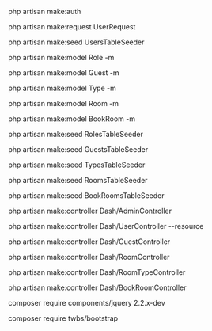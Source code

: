 
php artisan make:auth

php artisan make:request UserRequest

php artisan make:seed UsersTableSeeder



php artisan make:model Role -m

php artisan make:model Guest -m

php artisan make:model Type -m

php artisan make:model Room -m

php artisan make:model BookRoom -m



php artisan make:seed RolesTableSeeder

php artisan make:seed GuestsTableSeeder

php artisan make:seed TypesTableSeeder

php artisan make:seed RoomsTableSeeder

php artisan make:seed BookRoomsTableSeeder


php artisan make:controller Dash/AdminController

php artisan make:controller Dash/UserController --resource

php artisan make:controller Dash/GuestController

php artisan make:controller Dash/RoomController

php artisan make:controller Dash/RoomTypeController

php artisan make:controller Dash/BookRoomController


composer require components/jquery 2.2.x-dev

composer require twbs/bootstrap


